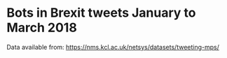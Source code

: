 # Bots in Brexit tweets January to March 2018

Data available from: https://nms.kcl.ac.uk/netsys/datasets/tweeting-mps/

